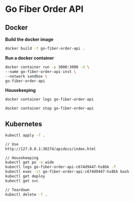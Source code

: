 # Go Fiber Order API

## Docker

**Build the docker image**

```bash
docker build -t go-fiber-order-api .
```

**Run a docker container**

```bash
docker container run -p 3000:3000 -d \
--name go-fiber-order-api-inst \
--network sandbox \
go-fiber-order-api
```

**Housekeeping**

```bash
docker container logs go-fiber-order-api

docker container stop go-fiber-order-api
```

## Kubernetes

```bash
kubectl apply -f .

// Use
http://127.0.0.1:30274/apidocs/index.html 

// Housekeeping
kubectl get po -o wide
kubectl logs go-fiber-order-api-c674d9447-hs8bk -f
kubectl exec -it go-fiber-order-api-c674d9447-hs8bk bash
kubectl get deploy
kubectl get svc

// Teardown
kubectl delete -f .
```